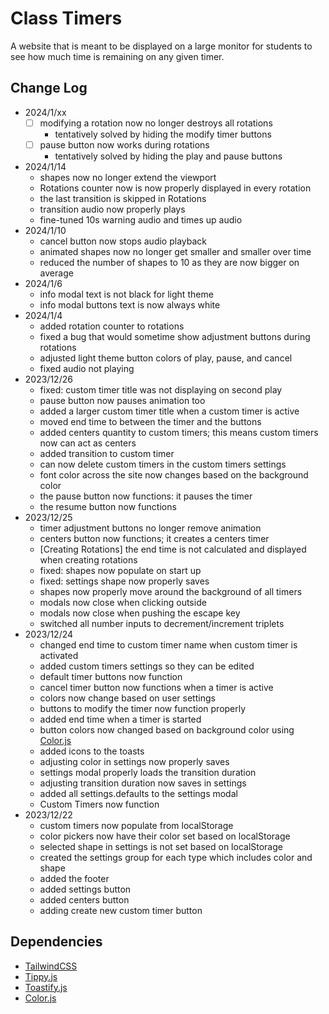 # Class Timers
A website that is meant to be displayed on a large monitor for students to see how much time is remaining on any given timer.

## Change Log
- 2024/1/xx
    - [ ] modifying a rotation now no longer destroys all rotations
        - tentatively solved by hiding the modify timer buttons
    - [ ] pause button now works during rotations
        - tentatively solved by hiding the play and pause buttons
- 2024/1/14
    - shapes now no longer extend the viewport
    - Rotations counter now is now properly displayed in every rotation
    - the last transition is skipped in Rotations
    - transition audio now properly plays
    - fine-tuned 10s warning audio and times up audio
- 2024/1/10
    - cancel button now stops audio playback
    - animated shapes now no longer get smaller and smaller over time
    - reduced the number of shapes to 10 as they are now bigger on average
- 2024/1/6
    - info modal text is not black for light theme
    - info modal buttons text is now always white
- 2024/1/4
    - added rotation counter to rotations
    - fixed a bug that would sometime show adjustment buttons during rotations
    - adjusted light theme button colors of play, pause, and cancel
    - fixed audio not playing
- 2023/12/26
    - fixed: custom timer title was not displaying on second play
    - pause button now pauses animation too
    - added a larger custom timer title when a custom timer is active
    - moved end time to between the timer and the buttons
    - added centers quantity to custom timers; this means custom timers now can act as centers
    - added transition to custom timer
    - can now delete custom timers in the custom timers settings
    - font color across the site now changes based on the background color
    - the pause button now functions: it pauses the timer
    - the resume button now functions
- 2023/12/25
    - timer adjustment buttons no longer remove animation
    - centers button now functions; it creates a centers timer
    - [Creating Rotations] the end time is not calculated and displayed when creating rotations
    - fixed: shapes now populate on start up
    - fixed: settings shape now properly saves
    - shapes now properly move around the background of all timers
    - modals now close when clicking outside
    - modals now close when pushing the escape key
    - switched all number inputs to decrement/increment triplets
- 2023/12/24
    - changed end time to custom timer name when custom timer is activated
    - added custom timers settings so they can be edited
    - default timer buttons now function
    - cancel timer button now functions when a timer is active
    - colors now change based on user settings
    - buttons to modify the timer now function properly
    - added end time when a timer is started
    - button colors now changed based on background color using [Color.js](https://colorjs.io/)
    - added icons to the toasts
    - adjusting color in settings now properly saves
    - settings modal properly loads the transition duration
    - adjusting transition duration now saves in settings
    - added all settings.defaults to the settings modal
    - Custom Timers now function
- 2023/12/22
    - custom timers now populate from localStorage
    - color pickers now have their color set based on localStorage
    - selected shape in settings is not set based on localStorage
    - created the settings group for each type which includes color and shape
    - added the footer
    - added settings button
    - added centers button
    - adding create new custom timer button

## Dependencies
- [TailwindCSS](https://tailwindcss.com/)
- [Tippy.js](https://github.com/atomiks/tippyjs)
- [Toastify.js](https://github.com/aleab/toastify)
- [Color.js](https://colorjs.io/)